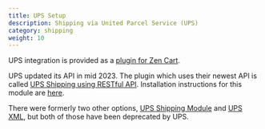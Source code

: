 ```yaml
---
title: UPS Setup 
description: Shipping via United Parcel Service (UPS) 
category: shipping 
weight: 10
---
```


UPS integration is provided as a [plugin for Zen Cart](/user/plugins/why_plugins/). 

UPS updated its API in mid 2023.  The plugin which uses their newest API is called [UPS Shipping using RESTful API](https://www.zen-cart.com/downloads.php?do=file&id=2374).  Installation instructions for this module are [here](https://github.com/lat9/upsoauth/wiki). 

There were formerly two other options, 
[UPS Shipping Module](https://www.zen-cart.com/downloads.php?do=file&id=1293) and 
[UPS XML](https://www.zen-cart.com/downloads.php?do=file&id=126), 
but both of those have been deprecated by UPS.
